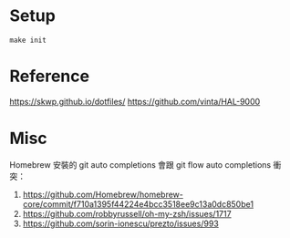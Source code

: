 # Setup

    make init

# Reference

https://skwp.github.io/dotfiles/
https://github.com/vinta/HAL-9000

# Misc

Homebrew 安裝的 git auto completions 會跟 git flow auto completions 衝突：

1. https://github.com/Homebrew/homebrew-core/commit/f710a1395f44224e4bcc3518ee9c13a0dc850be1
2. https://github.com/robbyrussell/oh-my-zsh/issues/1717
3. https://github.com/sorin-ionescu/prezto/issues/993
